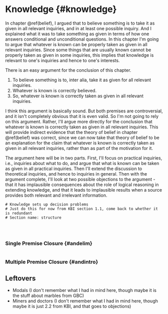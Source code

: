 # Knowledge {#knowledge}

In chapter \@ref(belief), I argued that to believe something is to take it as given in all relevant inquiries, and in at least one possible inquiry. And I explained what it was to take something as given in terms of how one answers conditional and unconditional questions. In this chapter I'm going to argue that whatever is known can be properly taken as given in all relevant inquiries. Since some things that are usually known cannot be properly taken as given in some inquiries, this implies that knowledge is relevant to one's inquiries and hence to one's interests.

There is an easy argument for the conclusion of this chapter.

1. To believe something is to, inter alia, take it as given for all relevant inquiries.
2. Whatever is known is correctly believed.
3. So, whatever is known is correctly taken as given in all relevant inquiries.

I think this argument is basically sound. But both premises are controversial, and it isn't completely obvious that it is even valid. So I'm not going to rely on this argument. Rather, I'll argue more directly for the conclusion that whatever is known is correctly taken as given in all relevant inquiries. This will provide indirect evidence that the theory of belief in chapter \@ref(belief) was correct, since we can now take that theory of belief to be an explanation for the claim that whatever is known is correctly taken as given in all relevant inquiries, rather than as part of the motivation for it.

The argument here will be in two parts. First, I'll focus on practical inquiries, i.e., inquiries about what to do, and argue that what is known can be taken as given in all practical inquiries. Then I'll extend the discussion to theoretical inquiries, and hence to inquiries in general. Then with the argument complete, I'll look at two possible objections to the argument - that it has implausible consequences about the role of logical reasoning in extending knowledge, and that it leads to implausible results when a source provides both relevant and irrelevant information.

```{r child='03s-structure.md'}
# Knowledge sets up decision problems
# Just do this for now from KBI section 1.1, come back to whether it is redundant
# Section name: structure
```

```{r child='03s-theoretical.md'}
```

```{r child='03s-bigtheory.md'}
```

```{r child='03s-closure.md'}
```

### Single Premise Closure {#andelim}

```{r child='03s-ClosureNotes.md'}
```

### Multiple Premise Closure {#andintro}

## Leftovers

* Modals (I don't remember what I had in mind here, though maybe it is the stuff about marbles from GBC)
* Miners and doctors (I don't remember what I had in mind here, though maybe it is just 2.2 from KBI, and that goes to objections)
